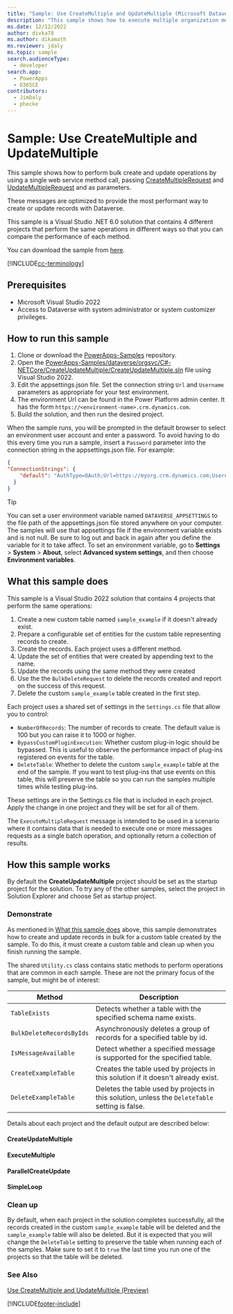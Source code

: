 ```yaml
---
title: "Sample: Use CreateMultiple and UpdateMultiple (Microsoft Dataverse) | Microsoft Docs" # Intent and product brand in a unique string of 43-59 chars including spaces
description: "This sample shows how to execute multiple organization messages requests by using a single web service method call." # 115-145 characters including spaces. This abstract displays in the search result.
ms.date: 12/12/2022
author: divka78
ms.author: dikamath
ms.reviewer: jdaly
ms.topic: sample
search.audienceType:
  - developer
search.app:
  - PowerApps
  - D365CE
contributors:
  - JimDaly
  - phecke
---
```


# Sample: Use CreateMultiple and UpdateMultiple

This sample shows how to perform bulk create and update operations by using a single web service method call, passing [CreateMultipleRequest](/dotnet/api/microsoft.xrm.sdk.messages.createmultiplerequest) and [UpdateMultipleRequest](/dotnet/api/microsoft.xrm.sdk.messages.updatemultiplerequest) and as parameters.

These messages are optimized to provide the most performant way to create or update records with Dataverse.

This sample is a Visual Studio .NET 6.0 solution that contains 4 different projects that perform the same operations in different ways so that you can compare the performance of each method.

<!-- TODO: add link -->
You can download the sample from [here](https://github.com/microsoft/PowerApps-Samples/tree/master/dataverse/orgsvc/C%23/ExecutemultipleRequests).

[!INCLUDE[cc-terminology](../../includes/cc-terminology.md)]

## Prerequisites

- Microsoft Visual Studio 2022
- Access to Dataverse with system administrator or system customizer privileges.

## How to run this sample

1. Clone or download the [PowerApps-Samples](https://github.com/microsoft/PowerApps-Samples) repository.
1. Open the [PowerApps-Samples/dataverse/orgsvc/C#-NETCore/CreateUpdateMultiple/CreateUpdateMultiple.sln](TODO) file using Visual Studio 2022.
1. Edit the appsettings.json file. Set the connection string `Url` and `Username` parameters as appropriate for your test environment.
1. The environment Url can be found in the Power Platform admin center. It has the form `https://<environment-name>.crm.dynamics.com`.
1. Build the solution, and then run the desired project.

When the sample runs, you will be prompted in the default browser to select an environment user account and enter a password. To avoid having to do this every time you run a sample, insert a `Password` parameter into the connection string in the appsettings.json file. For example:

```json
{
"ConnectionStrings": {
    "default": "AuthType=OAuth;Url=https://myorg.crm.dynamics.com;Username=someone@myorg.onmicrosoft.com;Password=mypassword;RedirectUri=http://localhost;AppId=51f81489-12ee-4a9e-aaae-a2591f45987d;LoginPrompt=Auto"
  }
}
```
> [!TIP]
> You can set a user environment variable named `DATAVERSE_APPSETTINGS` to the file path of the appsettings.json file stored anywhere on your computer. The samples will use that appsettings file if the environment variable exists and is not null. Be sure to log out and back in again after you define the variable for it to take affect. To set an environment variable, go to **Settings** > **System** > **About**, select **Advanced system settings**, and then choose **Environment variables**.

## What this sample does

This sample is a Visual Studio 2022 solution that contains 4 projects that perform the same operations:

1. Create a new custom table named `sample_example` if it doesn't already exist.
1. Prepare a configurable set of entities for the custom table representing records to create.
1. Create the records. Each project uses a different method.
1. Update the set of entities that were created by appending text to the name.
1. Update the records using the same method they were created
1. Use the the `BulkDeleteRequest` to delete the records created and report on the success of this request.
1. Delete the custom `sample_example` table created in the first step.

Each project uses a shared set of settings in the `Settings.cs` file that allow you to control:

- `NumberOfRecords`: The number of records to create. The default value is 100 but you can raise it to 1000 or higher.
- `BypassCustomPluginExecution`: Whether custom plug-in logic should be bypassed. This is useful to observe the performance impact of plug-ins registered on events for the table.
- `DeleteTable`: Whether to delete the custom `sample_example` table at the end of the sample. If you want to test plug-ins that use events on this table, this will preserve the table so you can run the samples multiple times while testing plug-ins.

These settings are in the Settings.cs file that is included in each project. Apply the change in one project and they will be set for all of them.

The `ExecuteMultipleRequest` message is intended to be used in a scenario where it contains data that is needed to execute one or more messages requests as a single batch operation, and optionally return a collection of results.

## How this sample works

By default the **CreateUpdateMultiple** project should be set as the startup project for the solution. To try any of the other samples, select the project in Solution Explorer and choose Set as startup project.

### Demonstrate

As mentioned in [What this sample does](#what-this-sample-does) above, this sample demonstrates how to create and update records in bulk for a custom table created by the sample. To do this, it must create a custom table and clean up when you finish running the sample.

The shared `Utility.cs` class contains static methods to perform operations that are common in each sample. These are not the primary focus of the sample, but might be of interest:

|Method  |Description  |
|---------|---------|
|`TableExists`|Detects whether a table with the specified schema name exists.|
|`BulkDeleteRecordsByIds`|Asynchronously deletes a group of records for a specified table by id.|
|`IsMessageAvailable`|Detect whether a specified message is supported for the specified table.|
|`CreateExampleTable`|Creates the table used by projects in this solution if it doesn't already exist.|
|`DeleteExampleTable`|Deletes the table used by projects in this solution, unless the `DeleteTable` setting is false.|

Details about each project and the default output are described below:

#### CreateUpdateMultiple
<!-- TODO -->
#### ExecuteMultiple
<!-- TODO -->
#### ParallelCreateUpdate
<!-- TODO -->
#### SimpleLoop
<!-- TODO -->

### Clean up

By default, when each project in the solution completes successfully, all the records created in the custom `sample_example` table will be deleted and the `sample_example` table will also be deleted. But it is expected that you will change the `DeleteTable` setting to preserve the table when running each of the samples. Make sure to set it to `true` the last time you run one of the projects so that the table will be deleted.


### See Also

[Use CreateMultiple and UpdateMultiple (Preview)](../use-createmultiple-updatemultiple.md)<br />

[!INCLUDE[footer-include](../../../../includes/footer-banner.md)]
